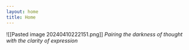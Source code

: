 ```yaml
---
layout: home
title: Home
---
```


![[Pasted image 20240410222151.png]]
<i>Pairing the darkness of thought with the clarity of expression</i>
<div class="notes-entry-container note">
    <div class="content post-content">

</div>
</div>